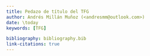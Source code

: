 ```yaml
---
title: Pedazo de título del TFG
author: Andrés Millán Muñoz (<andresmm@outlook.com>)
date: \today
keywords: [TFG]

bibliography: bibliography.bib
link-citations: true
---
```

